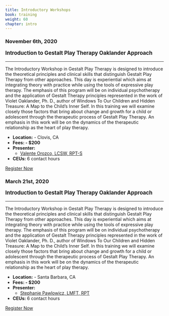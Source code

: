 ```yaml
---
title: Introductory Workshops
book: training
weight: 60
chapter: intro
---
```

<div class="row">
    <div class="col col-sm-6">
        <div class="panel panel-default">
            <div class="panel panel-heading">
                <h3 class="panel-title header-title">November 6th, 2020</h3>
            </div>
            <div class="panel-body">
                <p style="font-size: 1.2em;"><strong>Introduction to Gestalt Play Therapy Oaklander Approach</strong></p>
                <hr/>
                <p>The Introductory Workshop in Gestalt Play Therapy is designed to introduce the theoretical principles and clinical skills that distinguish Gestalt Play Therapy from other approaches.  This day is experiential which aims at integrating theory with practice while using the tools of expressive play therapy.  The emphasis of this program will be on individual psychotherapy and the application of Gestalt Therapy principles represented in the work of Violet Oaklander, Ph. D., author of Windows To Our Children and Hidden Treasure:  A Map to the Child’s Inner Self.  In this training we will examine closely those factors that bring about change and growth for a child or adolescent through the therapeutic process of Gestalt Play Therapy.  An emphasis in this work will be on the dynamics of the therapeutic relationship as the heart of play therapy.</p>
                <ul class="list-group">
                    <li class="list-group-item"><strong>Location:</strong> - Clovis, CA</li>
                    <li class="list-group-item"><strong>Fees: - $200</strong></li>
                    <li class="list-group-item"><strong>Presenter:</strong>
                      <ul>
                        <li><a href="/faculty">Valente Orozco, LCSW, RPT-S</a></li>
                      </ul>
                    </li>
                    <li class="list-group-item"><strong>CEUs:</strong> 6 contact hours</li>
                </ul>
            </div>
            <div class="panel-footer">
                <a href="/register" class="btn btn-danger btn-block">Register Now</a>
            </div>
        </div>
    </div>
    <div class="col col-sm-6">
        <div class="panel panel-default">
            <div class="panel panel-heading">
                <h3 class="panel-title header-title">March 21st, 2020</h3>
            </div>
            <div class="panel-body">
                <p style="font-size: 1.2em;"><strong>Introduction to Gestalt Play Therapy Oaklander Approach</strong></p>
                <hr/>
                <p>The Introductory Workshop in Gestalt Play Therapy is designed to introduce the theoretical principles and clinical skills that distinguish Gestalt Play Therapy from other approaches.  This day is experiential which aims at integrating theory with practice while using the tools of expressive play therapy.  The emphasis of this program will be on individual psychotherapy and the application of Gestalt Therapy principles represented in the work of Violet Oaklander, Ph. D., author of Windows To Our Children and Hidden Treasure:  A Map to the Child’s Inner Self.  In this training we will examine closely those factors that bring about change and growth for a child or adolescent through the therapeutic process of Gestalt Play Therapy.  An emphasis in this work will be on the dynamics of the therapeutic relationship as the heart of play therapy.</p>
                <ul class="list-group">
                    <li class="list-group-item"><strong>Location:</strong> - Santa Barbara, CA</li>
                    <li class="list-group-item"><strong>Fees: - $200</strong></li>
                    <li class="list-group-item"><strong>Presenter:</strong>
                      <ul>
                        <li><a href="/faculty">Stephanie Pawlowicz, LMFT, RPT</a></li>
                      </ul>
                    </li>
                    <li class="list-group-item"><strong>CEUs:</strong> 6 contact hours</li>
                </ul>
            </div>
            <div class="panel-footer">
                <a href="/register" class="btn btn-danger btn-block">Register Now</a>
            </div>
        </div>    
    </div>
</div>
